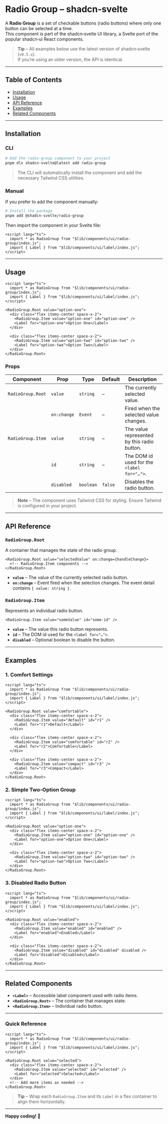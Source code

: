 # Radio Group – shadcn‑svelte

A **Radio Group** is a set of checkable buttons (radio buttons) where only one button can be selected at a time.  
This component is part of the shadcn‑svelte UI library, a Svelte port of the popular shadcn‑ui React components.

> **Tip** – All examples below use the latest version of shadcn‑svelte (`v0.5.x`).  
> If you’re using an older version, the API is identical.

---

## Table of Contents

- [Installation](#installation)
- [Usage](#usage)
- [API Reference](#api-reference)
- [Examples](#examples)
- [Related Components](#related-components)

---

## Installation

### CLI

```bash
# Add the radio‑group component to your project
pnpm dlx shadcn-svelte@latest add radio-group
```

> The CLI will automatically install the component and add the necessary Tailwind CSS utilities.

### Manual

If you prefer to add the component manually:

```bash
# Install the package
pnpm add @shadcn-svelte/radio-group
```

Then import the component in your Svelte file:

```svelte
<script lang="ts">
  import * as RadioGroup from "$lib/components/ui/radio-group/index.js";
  import { Label } from "$lib/components/ui/label/index.js";
</script>
```

---

## Usage

```svelte
<script lang="ts">
  import * as RadioGroup from "$lib/components/ui/radio-group/index.js";
  import { Label } from "$lib/components/ui/label/index.js";
</script>

<RadioGroup.Root value="option-one">
  <div class="flex items-center space-x-2">
    <RadioGroup.Item value="option-one" id="option-one" />
    <Label for="option-one">Option One</Label>
  </div>

  <div class="flex items-center space-x-2">
    <RadioGroup.Item value="option-two" id="option-two" />
    <Label for="option-two">Option Two</Label>
  </div>
</RadioGroup.Root>
```

### Props

| Component | Prop | Type | Default | Description |
|-----------|------|------|---------|-------------|
| `RadioGroup.Root` | `value` | `string` | – | The currently selected value. |
| | `on:change` | `Event` | – | Fired when the selected value changes. |
| `RadioGroup.Item` | `value` | `string` | – | The value represented by this radio button. |
| | `id` | `string` | – | The DOM id used for the `<label for="…">`. |
| | `disabled` | `boolean` | `false` | Disables the radio button. |

> **Note** – The component uses Tailwind CSS for styling. Ensure Tailwind is configured in your project.

---

## API Reference

### `RadioGroup.Root`

A container that manages the state of the radio group.

```svelte
<RadioGroup.Root value="selectedValue" on:change={handleChange}>
  <!-- RadioGroup.Item components -->
</RadioGroup.Root>
```

- **`value`** – The value of the currently selected radio button.
- **`on:change`** – Event fired when the selection changes. The event detail contains `{ value: string }`.

### `RadioGroup.Item`

Represents an individual radio button.

```svelte
<RadioGroup.Item value="someValue" id="some-id" />
```

- **`value`** – The value this radio button represents.
- **`id`** – The DOM id used for the `<label for="…">`.
- **`disabled`** – Optional boolean to disable the button.

---

## Examples

### 1. Comfort Settings

```svelte
<script lang="ts">
  import * as RadioGroup from "$lib/components/ui/radio-group/index.js";
  import { Label } from "$lib/components/ui/label/index.js";
</script>

<RadioGroup.Root value="comfortable">
  <div class="flex items-center space-x-2">
    <RadioGroup.Item value="default" id="r1" />
    <Label for="r1">Default</Label>
  </div>

  <div class="flex items-center space-x-2">
    <RadioGroup.Item value="comfortable" id="r2" />
    <Label for="r2">Comfortable</Label>
  </div>

  <div class="flex items-center space-x-2">
    <RadioGroup.Item value="compact" id="r3" />
    <Label for="r3">Compact</Label>
  </div>
</RadioGroup.Root>
```

### 2. Simple Two‑Option Group

```svelte
<script lang="ts">
  import * as RadioGroup from "$lib/components/ui/radio-group/index.js";
  import { Label } from "$lib/components/ui/label/index.js";
</script>

<RadioGroup.Root value="option-one">
  <div class="flex items-center space-x-2">
    <RadioGroup.Item value="option-one" id="option-one" />
    <Label for="option-one">Option One</Label>
  </div>

  <div class="flex items-center space-x-2">
    <RadioGroup.Item value="option-two" id="option-two" />
    <Label for="option-two">Option Two</Label>
  </div>
</RadioGroup.Root>
```

### 3. Disabled Radio Button

```svelte
<script lang="ts">
  import * as RadioGroup from "$lib/components/ui/radio-group/index.js";
  import { Label } from "$lib/components/ui/label/index.js";
</script>

<RadioGroup.Root value="enabled">
  <div class="flex items-center space-x-2">
    <RadioGroup.Item value="enabled" id="enabled" />
    <Label for="enabled">Enabled</Label>
  </div>

  <div class="flex items-center space-x-2">
    <RadioGroup.Item value="disabled" id="disabled" disabled />
    <Label for="disabled">Disabled</Label>
  </div>
</RadioGroup.Root>
```

---

## Related Components

- **`<Label>`** – Accessible label component used with radio items.
- **`<RadioGroup.Root>`** – The container that manages state.
- **`<RadioGroup.Item>`** – Individual radio button.

---

### Quick Reference

```svelte
<script lang="ts">
  import * as RadioGroup from "$lib/components/ui/radio-group/index.js";
  import { Label } from "$lib/components/ui/label/index.js";
</script>

<RadioGroup.Root value="selected">
  <div class="flex items-center space-x-2">
    <RadioGroup.Item value="selected" id="selected" />
    <Label for="selected">Selected</Label>
  </div>
  <!-- Add more items as needed -->
</RadioGroup.Root>
```

> **Tip** – Wrap each `RadioGroup.Item` and its `Label` in a flex container to align them horizontally.

---

**Happy coding!** 🚀